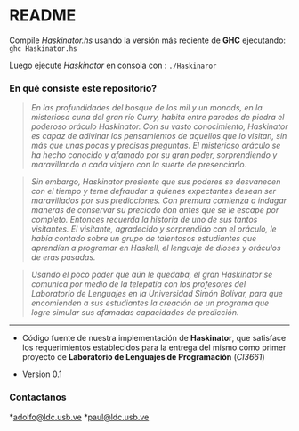 # README #

Compile *Haskinator.hs* usando la versión más reciente de **GHC** ejecutando: `ghc Haskinator.hs`

Luego ejecute *Haskinator* en consola con : `./Haskinaror`

### En qué consiste este repositorio? ###
>*En las profundidades del bosque de los mil y un monads, en la misteriosa cuna del gran río Curry, habita entre paredes de piedra el poderoso oráculo Haskinator. Con su vasto conocimiento, Haskinator es capaz de adivinar los pensamientos de aquellos que lo visitan, sin más que unas pocas y precisas preguntas. El misterioso oráculo se ha hecho conocido y afamado por su gran poder, sorprendiendo y maravillando a cada viajero con la suerte de presenciarlo.*

>*Sin embargo, Haskinator presiente que sus poderes se desvanecen con el tiempo y teme defraudar a quienes expectantes desean ser maravillados por sus predicciones. Con premura comienza a indagar maneras de conservar su preciado don antes que se le escape por completo. Entonces recuerda la historia de uno de sus tantos visitantes. El visitante, agradecido y sorprendido con el oráculo, le había contado sobre un grupo de talentosos estudiantes que aprendían a programar en Haskell, el lenguaje de dioses y oráculos de eras pasadas.*

>*Usando el poco poder que aún le quedaba, el gran Haskinator se comunica por medio de la telepatía con los profesores del Laboratorio de Lenguajes en la Universidad Simón Bolívar, para que  encomienden a sus estudiantes la creación de un programa que logre simular sus afamadas capacidades de predicción.*

***

* Código fuente de nuestra implementación de **Haskinator**, que satisface los requerimientos establecidos para la entrega del mismo como primer proyecto de **Laboratorio de Lenguajes de Programación** (*CI3661*)


* Version 0.1

### Contactanos ###

*adolfo@ldc.usb.ve
*paul@ldc.usb.ve